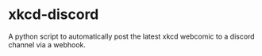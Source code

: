 # xkcd-discord
A python script to automatically post the latest xkcd webcomic to a discord channel via a webhook.
